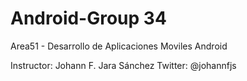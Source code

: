 Android-Group 34
================

Area51 - Desarrollo de Aplicaciones Moviles Android

Instructor: Johann F. Jara Sánchez
Twitter: @johannfjs
